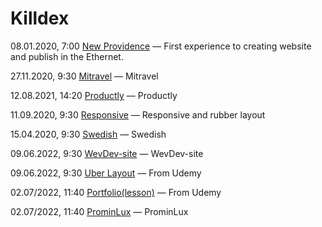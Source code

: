 # Killdex

08.01.2020, 7:00 [New Providence](https://illia-sosnytskyi.github.io/new-providence/ 'My first public website') — First experience to creating website and publish in the Ethernet.

27.11.2020, 9:30 [Mitravel](https://illia-sosnytskyi.github.io/mitravel/) — Mitravel

12.08.2021, 14:20 [Productly](https://illia-sosnytskyi.github.io/productly/) — Productly

11.09.2020, 9:30 [Responsive](https://illia-sosnytskyi.github.io/responsive/) — Responsive and rubber layout

15.04.2020, 9:30 [Swedish](https://illia-sosnytskyi.github.io/Swedish/) — Swedish

09.06.2022, 9:30 [WevDev-site](https://illia-sosnytskyi.github.io/WevDev-site/) — WevDev-site

09.06.2022, 9:30 [Uber Layout](https://illia-sosnytskyi.github.io/uber_layout/) — From Udemy

02.07/2022, 11:40 [Portfolio(lesson)](https:/illia-sosnytskyi.github.io/Portfolio(lesson)/) — From Udemy

02.07/2022, 11:40 [ProminLux](https://illia-sosnytskyi.github.io/ProminLux-main/) — ProminLux
